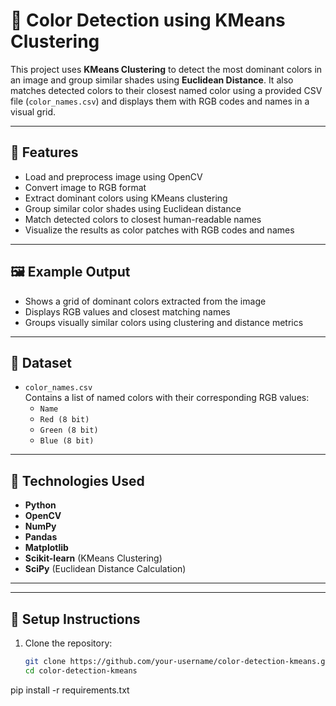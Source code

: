 # 🎨 Color Detection using KMeans Clustering

This project uses **KMeans Clustering** to detect the most dominant colors in an image and group similar shades using **Euclidean Distance**. It also matches detected colors to their closest named color using a provided CSV file (`color_names.csv`) and displays them with RGB codes and names in a visual grid.

---

## 📌 Features

- Load and preprocess image using OpenCV
- Convert image to RGB format
- Extract dominant colors using KMeans clustering
- Group similar color shades using Euclidean distance
- Match detected colors to closest human-readable names
- Visualize the results as color patches with RGB codes and names

---

## 🖼️ Example Output

- Shows a grid of dominant colors extracted from the image
- Displays RGB values and closest matching names
- Groups visually similar colors using clustering and distance metrics

---

## 🧾 Dataset

- `color_names.csv`  
  Contains a list of named colors with their corresponding RGB values:
  - `Name`
  - `Red (8 bit)`
  - `Green (8 bit)`
  - `Blue (8 bit)`

---

## 🧠 Technologies Used

- **Python**
- **OpenCV**
- **NumPy**
- **Pandas**
- **Matplotlib**
- **Scikit-learn** (KMeans Clustering)
- **SciPy** (Euclidean Distance Calculation)

---

---

## 🔧 Setup Instructions

1. Clone the repository:
   ```bash
   git clone https://github.com/your-username/color-detection-kmeans.git
   cd color-detection-kmeans

pip install -r requirements.txt

